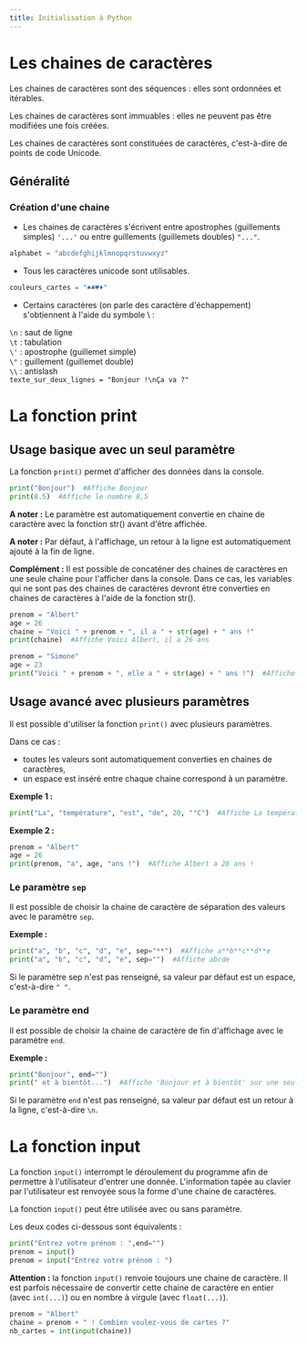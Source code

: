 ```yaml
---
title: Initialisation à Python
---
```


# Les chaines de caractères

Les chaines de caractères sont des séquences : elles sont ordonnées et itérables.

Les chaines de caractères sont immuables : elles ne peuvent pas être modifiées une fois créées.

Les chaines de caractères sont constituées de caractères, c'est-à-dire de points de code Unicode.

## Généralité
### Création d'une chaine

- Les chaines de caractères s'écrivent entre apostrophes (guillements simples) `'...'` ou entre guillements (guillemets doubles) `"..."`.

```python
alphabet = "abcdefghijklmnopqrstuvwxyz"
```

- Tous les caractères unicode sont utilisables.

```python
couleurs_cartes = "♠♣♥♦"
```

- Certains caractères (on parle des caractère d'échappement) s'obtiennent à l'aide du symbole \ :

`\n` : saut de ligne  
`\t` : tabulation  
`\'` : apostrophe (guillemet simple)  
`\"` : guillement (guillemet double)  
`\\` : antislash  
`texte_sur_deux_lignes = "Bonjour !\nÇa va ?"`  

# La fonction print

## Usage basique avec un seul paramètre

La fonction `print()` permet d'afficher des données dans la console.

```python
print("Bonjour")  #Affiche Bonjour
print(8.5)  #Affiche le nombre 8,5
```

**A noter :** Le paramètre est automatiquement convertie en chaine de caractère avec la fonction str() avant d'être affichée.

**A noter :** Par défaut, à l'affichage, un retour à la ligne est automatiquement ajouté à la fin de ligne.

**Complément :** Il est possible de concaténer des chaines de caractères en une seule chaine pour l'afficher dans la console. Dans ce cas, les variables qui ne sont pas des chaines de caractères devront être converties en chaines de caractères à l'aide de la fonction str().

```python
prenom = "Albert"
age = 26
chaine = "Voici " + prenom + ", il a " + str(age) + " ans !"
print(chaine)  #Affiche Voici Albert, il a 26 ans
```

```python
prenom = "Simone"
age = 23
print("Voici " + prenom + ", elle a " + str(age) + " ans !")  #Affiche Voici Simone, elle a 23 ans
```

## Usage avancé avec plusieurs paramètres

Il est possible d'utiliser la fonction `print()` avec plusieurs paramètres.

Dans ce cas :

- toutes les valeurs sont automatiquement converties en chaines de caractères,
- un espace est inséré entre chaque chaine correspond à un paramètre.

**Exemple 1 :**

``` python
print("La", "température", "est", "de", 20, "°C")  #Affiche La température est de 20 °C
```

**Exemple 2 :**

```python
prenom = "Albert"
age = 26
print(prenom, "a", age, "ans !")  #Affiche Albert a 26 ans !
```


### Le paramètre `sep`

Il est possible de choisir la chaine de caractère de séparation des valeurs avec le paramètre `sep`.

**Exemple :**

```python
print("a", "b", "c", "d", "e", sep="**")  #Affiche a**b**c**d**e
print("a", "b", "c", "d", "e", sep="")  #Affiche abcde
```
Si le paramètre sep n'est pas renseigné, sa valeur par défaut est un espace, c'est-à-dire `" "`.

### Le paramètre end

Il est possible de choisir la chaine de caractère de fin d'affichage avec le paramètre `end`.

**Exemple :**

```python
print("Bonjour", end="")
print(" et à bientôt...")  #Affiche 'Bonjour et à bientôt' sur une seule ligne.
```
Si le paramètre `end` n'est pas renseigné, sa valeur par défaut est un retour à la ligne, c'est-à-dire `\n`.

# La fonction input

La fonction `input()` interrompt le déroulement du programme afin de permettre à l'utilisateur d'entrer une donnée. L'information tapée au clavier par l'utilisateur est renvoyée sous la forme d'une chaine de caractères.

La fonction `input()` peut être utilisée avec ou sans paramètre.

Les deux codes ci-dessous sont équivalents :

```python
print("Entrez votre prénom : ",end="")
prenom = input()
prenom = input("Entrez votre prénom : ")
```

**Attention :** la fonction `input()` renvoie toujours une chaine de caractère. Il est parfois nécessaire de convertir cette chaine de caractère en entier (avec `int(...)`) ou en nombre à virgule (avec `float(...)`).

```python
prenom = "Albert"
chaine = prenom + " ! Combien voulez-vous de cartes ?"
nb_cartes = int(input(chaine))  
```